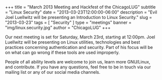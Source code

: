 +++
title = "March 2013 Meeting and Hackfest of the ChicagoLUG"
subtitle = "Linux Security"
date = "2013-03-23T12:00:00-06:00"
description = "Evil Joel Luellwitz will be presenting an Introduction to Linux Security."
slug = "2013-03-23"
tags = [ "Security" ] 
type = "meetings"
banner = "img/linux.security.jpg"
author = "ChicagoLUG"
+++

Our next meeting is set for Saturday, March 23rd, starting at 12:00pm.
Joel Luellwitz will be presenting on Linux utilities, technologies and
best practices concerning authentication and security. Part of his focus
will be on what can go wrong if these tools are used improperly.

People of all ability levels are welcome to join us, learn more
GNU/Linux, and contribute. If you have any questions, feel free to be in
touch via our mailing list or any of our social media channels.
